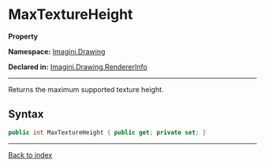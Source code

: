 # MaxTextureHeight

**Property**

**Namespace:** [Imagini.Drawing](Imagini.Drawing.md)

**Declared in:** [Imagini.Drawing.RendererInfo](Imagini.Drawing.RendererInfo.md)

------



Returns the maximum supported texture height.


## Syntax

```csharp
public int MaxTextureHeight { public get; private set; }
```

------

[Back to index](index.md)